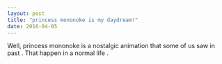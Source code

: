 ```yaml
---
layout: post
title: "princess mononoke is my daydream!"
date: 2016-04-05
---
```

Well, princess mononoke is a nostalgic animation that some of us saw in past . That happen in a normal life . 
